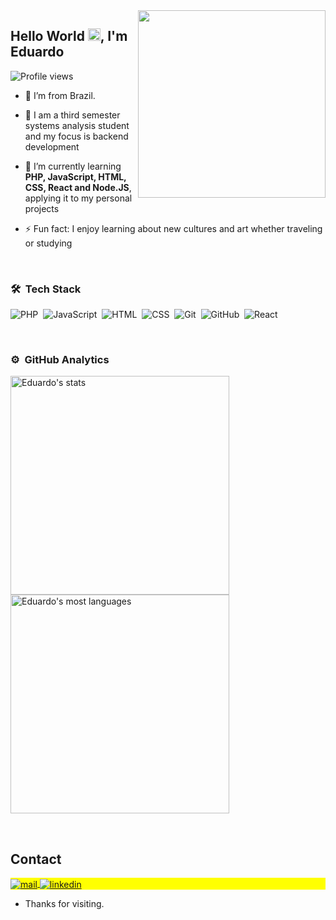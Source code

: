 <img align="right" height="300em" src="https://raw.githubusercontent.com/gist/Eduardo0104/cfe4b621aac6405726c95269e5f37f41/raw/8f1456b54d1b25d59dc4c5daae3e67ab35c7457a/githubcard.svg"/>
<h2 align="left">Hello World <img src="https://raw.githubusercontent.com/kaueMarques/kaueMarques/master/hi.gif" height="20px">, I'm Eduardo</h2>
<p align="left"> <img src="https://komarev.com/ghpvc/?username=Eduardo&color=yellow" alt="Profile views" /> </p>


- :house_with_garden: I’m from Brazil.
  
- 🔭 I am a third semester systems analysis student<br>and my focus is backend development

- 🌱 I’m currently learning<br>  **PHP, JavaScript, HTML, CSS, React and Node.JS**, applying it to my personal projects

- ⚡ Fun fact: I enjoy learning about new cultures and art whether traveling or studying
<br>

### 🛠 &nbsp;Tech Stack

![PHP](https://img.shields.io/badge/-JavaScript-05122A?style=flat&logo=PHP)&nbsp;
![JavaScript](https://img.shields.io/badge/-JavaScript-05122A?style=flat&logo=javascript)&nbsp;
![HTML](https://img.shields.io/badge/-HTML-05122A?style=flat&logo=HTML5)&nbsp;
![CSS](https://img.shields.io/badge/-CSS-05122A?style=flat&logo=CSS3&logoColor=1572B6)&nbsp;
![Git](https://img.shields.io/badge/-Git-05122A?style=flat&logo=git)&nbsp;
![GitHub](https://img.shields.io/badge/-GitHub-05122A?style=flat&logo=github)&nbsp;
![React](https://img.shields.io/badge/-React-05122A?style=flat&logo=react)&nbsp;

<br>

### ⚙️ &nbsp;GitHub Analytics

<p align="left">
<img width="350em" src="https://github-readme-stats.vercel.app/api?username=Eduardo0104&show_icons=true&theme=vision-friendly-dark" alt="Eduardo's stats"/>
<img width="350em" src="https://github-readme-stats.vercel.app/api/top-langs/?username=Eduardo0104&layout=compact&theme=vision-friendly-dark" alt="Eduardo's most languages"/>
</p>

<br>

## Contact

<p align="left" style="background:yellow">
<a href="mailto://eduardosiqueira0104@gmail.com" target="_blank">
 <img align="center" src="https://img.shields.io/badge/mail--Eduardo_Siqueira-blue" alt="mail"/>
</a>
<a href="www.linkedin.com/in/eduardo-siqueira-61b2701b3" target="_blank">
  <img align="center" src="https://img.shields.io/badge/-Eduardo_Siqueira-05122A?style=flat&logo=linkedin" alt="linkedin"/>
</a>
</p>

- Thanks for visiting.
